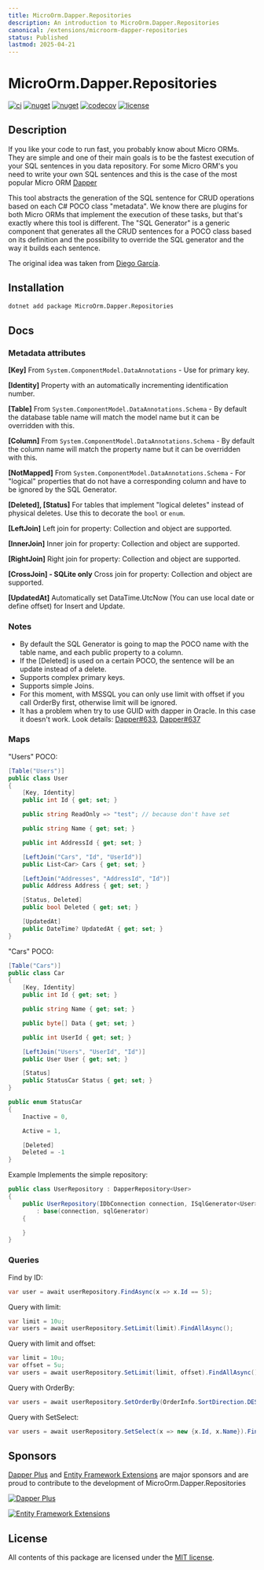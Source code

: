 ```yaml
---
title: MicroOrm.Dapper.Repositories
description: An introduction to MicroOrm.Dapper.Repositories
canonical: /extensions/microorm-dapper-repositories
status: Published
lastmod: 2025-04-21
---
```


# MicroOrm.Dapper.Repositories

[![ci](https://img.shields.io/github/actions/workflow/status/phnx47/dapper-repositories/ci.yml?branch=main&label=ci&logo=github%20actions&logoColor=white&style=flat-square)](https://github.com/phnx47/dapper-repositories/actions/workflows/ci.yml)
[![nuget](https://img.shields.io/nuget/v/MicroOrm.Dapper.Repositories?logo=nuget&style=flat-square)](https://www.nuget.org/packages/MicroOrm.Dapper.Repositories)
[![nuget](https://img.shields.io/nuget/dt/MicroOrm.Dapper.Repositories?logo=nuget&style=flat-square)](https://www.nuget.org/packages/MicroOrm.Dapper.Repositories)
[![codecov](https://img.shields.io/codecov/c/github/phnx47/dapper-repositories?logo=codecov&style=flat-square&token=wR4U6i4vhk)](https://codecov.io/gh/phnx47/dapper-repositories)
[![license](https://img.shields.io/github/license/phnx47/dapper-repositories?style=flat-square)](https://github.com/phnx47/dapper-repositories/blob/main/LICENSE)

## Description

If you like your code to run fast, you probably know about Micro ORMs. They are simple and one of their main goals is to be the fastest execution of your SQL sentences in you data
repository. For some Micro ORM's you need to write your own SQL sentences and this is the case of the most popular Micro
ORM [Dapper](https://github.com/DapperLib/Dapper)

This tool abstracts the generation of the SQL sentence for CRUD operations based on each C# POCO class "metadata". We know there are plugins for both Micro ORMs that implement the
execution of these tasks, but that's exactly where this tool is different. The "SQL Generator" is a generic component that generates all the CRUD sentences for a POCO class based
on its definition and the possibility to override the SQL generator and the way it builds each sentence.

The original idea was taken from [Diego García](https://github.com/ElNinjaGaiden/Dapper.DataRepositories).

## Installation

```sh
dotnet add package MicroOrm.Dapper.Repositories
```

## Docs

### Metadata attributes

**[Key]**
From `System.ComponentModel.DataAnnotations` - Use for primary key.

**[Identity]**
Property with an automatically incrementing identification number.

**[Table]**
From `System.ComponentModel.DataAnnotations.Schema` - By default the database table name will match the model name but it can be overridden with this.

**[Column]**
From `System.ComponentModel.DataAnnotations.Schema` - By default the column name will match the property name but it can be overridden with this.

**[NotMapped]**
From `System.ComponentModel.DataAnnotations.Schema` - For "logical" properties that do not have a corresponding column and have to be ignored by the SQL Generator.

**[Deleted], [Status]**
For tables that implement "logical deletes" instead of physical deletes. Use this to decorate the `bool` or `enum`.

**[LeftJoin]**
Left join for property: Collection and object are supported.

**[InnerJoin]**
Inner join for property: Collection and object are supported.

**[RightJoin]**
Right join for property: Collection and object are supported.

**[CrossJoin] - SQLite only**
Cross join for property: Collection and object are supported.

**[UpdatedAt]**
Automatically set DataTime.UtcNow (You can use local date or define offset) for Insert and Update.

### Notes

- By default the SQL Generator is going to map the POCO name with the table name, and each public property to a column.
- If the [Deleted] is used on a certain POCO, the sentence will be an update instead of a delete.
- Supports complex primary keys.
- Supports simple Joins.
- For this moment, with MSSQL you can only use limit with offset if you call OrderBy first, otherwise limit will be ignored.
- It has a problem when try to use GUID with dapper in Oracle. In this case it doesn't work. Look details: [Dapper#633](https://github.com/DapperLib/Dapper/issues/633), [Dapper#637](https://github.com/DapperLib/Dapper/issues/637)

### Maps

"Users" POCO:

```c#
[Table("Users")]
public class User
{
    [Key, Identity]
    public int Id { get; set; }

    public string ReadOnly => "test"; // because don't have set

    public string Name { get; set; }

    public int AddressId { get; set; }

    [LeftJoin("Cars", "Id", "UserId")]
    public List<Car> Cars { get; set; }

    [LeftJoin("Addresses", "AddressId", "Id")]
    public Address Address { get; set; }

    [Status, Deleted]
    public bool Deleted { get; set; }

    [UpdatedAt]
    public DateTime? UpdatedAt { get; set; }
}
```

"Cars" POCO:

```c#
[Table("Cars")]
public class Car
{
    [Key, Identity]
    public int Id { get; set; }

    public string Name { get; set; }

    public byte[] Data { get; set; }

    public int UserId { get; set; }

    [LeftJoin("Users", "UserId", "Id")]
    public User User { get; set; }

    [Status]
    public StatusCar Status { get; set; }
}

public enum StatusCar
{
    Inactive = 0,

    Active = 1,

    [Deleted]
    Deleted = -1
}
```

Example Implements the simple repository:

```c#
public class UserRepository : DapperRepository<User>
{
    public UserRepository(IDbConnection connection, ISqlGenerator<User> sqlGenerator)
        : base(connection, sqlGenerator)
    {

    }
}
```

### Queries

Find by ID:

```c#
var user = await userRepository.FindAsync(x => x.Id == 5);
```

Query with limit:

```c#
var limit = 10u;
var users = await userRepository.SetLimit(limit).FindAllAsync();
```

Query with limit and offset:

```c#
var limit = 10u;
var offset = 5u;
var users = await userRepository.SetLimit(limit, offset).FindAllAsync();
```

Query with OrderBy:

```c#
var users = await userRepository.SetOrderBy(OrderInfo.SortDirection.DESC, x => x.CreatedAt).FindAllAsync();
```

Query with SetSelect:

```c#
var users = await userRepository.SetSelect(x => new {x.Id, x.Name}).FindAllAsync();
```

## Sponsors

[Dapper Plus](https://dapper-plus.net/) and [Entity Framework Extensions](https://entityframework-extensions.net/) are major sponsors and are proud to contribute to the development of MicroOrm.Dapper.Repositories

[![Dapper Plus](https://raw.githubusercontent.com/phnx47/dapper-repositories/main/dapper-plus-sponsor.png)](https://dapper-plus.net/bulk-insert)

[![Entity Framework Extensions](https://raw.githubusercontent.com/phnx47/dapper-repositories/main/entity-framework-extensions-sponsor.png)](https://entityframework-extensions.net/bulk-insert)

## License

All contents of this package are licensed under the [MIT license](https://opensource.org/licenses/MIT).